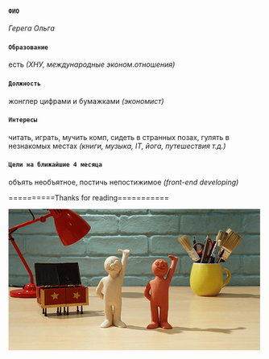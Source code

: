 #### **````ФИО````**
*Герега Ольга*

#### **````Образование````**
есть *(ХНУ, международные эконом.отношения)*

#### **````Должность````**
жонглер цифрами и бумажками *(экономист)*

#### **````Интересы````**
читать, играть, мучить комп, сидеть в странных позах, гулять в незнакомых местах
*(книги, музыка, IT, йога, путешествия  т.д.)*

#### **````Цели на ближайшие 4 месяца````**
объять необъятное, постичь непостижимое *(front-end developing)*


==========Thanks for reading===========

![моя картинка](https://github.com/Lemniskata16/Lesson_1/blob/master/DuW.gif)
